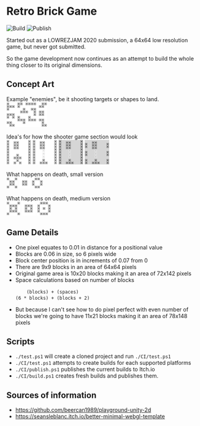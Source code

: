 # Retro Brick Game
![Build](https://github.com/beercan1989/retro-brick-game/workflows/Build/badge.svg)
![Publish](https://github.com/beercan1989/retro-brick-game/workflows/Publish/badge.svg)

Started out as a LOWREZJAM 2020 submission, a 64x64 low resolution game, but never got submitted.

So the game development now continues as an attempt to build the whole thing closer to its 
original dimensions.

## Concept Art
Example "enemies", be it shooting targets or shapes to land.  
![Enemies](Art/enemies.png?raw=true "Enemies")

Idea's for how the shooter game section would look  
![Shooter 1](Art/shooter-1.png?raw=true "Shooter 1")
![Shooter 2](Art/shooter-2.png?raw=true "Shooter 2")
![Shooter 3](Art/shooter-3.png?raw=true "Shooter 3")
![Shooter 4](Art/shooter-4.png?raw=true "Shooter 4")

What happens on death, small version  
![Death 1](Art/death-1.png?raw=true "Death 1")
![Death 2](Art/death-2.png?raw=true "Death 2")
![Death 3](Art/death-3.png?raw=true "Death 3")

What happens on death, medium version  
![Death Step 1](Art/death-step-1.png?raw=true "Death Step 1")
![Death Step 2](Art/death-step-2.png?raw=true "Death Step 2")
![Death Step 3](Art/death-step-3.png?raw=true "Death Step 3")

## Game Details
* One pixel equates to 0.01 in distance for a positional value
* Blocks are 0.06 in size, so 6 pixels wide
* Block center position is in increments of 0.07 from 0
* There are 9x9 blocks in an area of 64x64 pixels
* Original game area is 10x20 blocks making it an area of 72x142 pixels
* Space calculations based on number of blocks
  ```
      (blocks) + (spaces)
  (6 * blocks) + (blocks + 2)
  ```
* But because I can't see how to do pixel perfect with even number of blocks
  we're going to have 11x21 blocks making it an area of 78x148 pixels 

## Scripts
* `./test.ps1` will create a cloned project and run `./CI/test.ps1`
* `./CI/test.ps1` attempts to create builds for each supported platforms
* `./CI/publish.ps1` publishes the current builds to Itch.io
* `./CI/build.ps1` creates fresh builds and publishes them.

## Sources of information
* https://github.com/beercan1989/playground-unity-2d
* https://seansleblanc.itch.io/better-minimal-webgl-template
